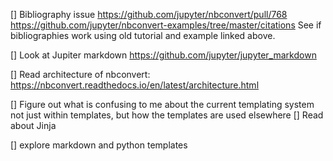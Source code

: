 [] Bibliography issue
https://github.com/jupyter/nbconvert/pull/768
https://github.com/jupyter/nbconvert-examples/tree/master/citations
See if bibliographies work using old tutorial and example linked above.


[] Look at Jupiter markdown
https://github.com/jupyter/jupyter_markdown


[] Read architecture of nbconvert:
https://nbconvert.readthedocs.io/en/latest/architecture.html


[] Figure out what is confusing to me about the current templating system
not just within templates, but how the templates are used elsewhere 
[] Read about Jinja


[] explore markdown and python templates
